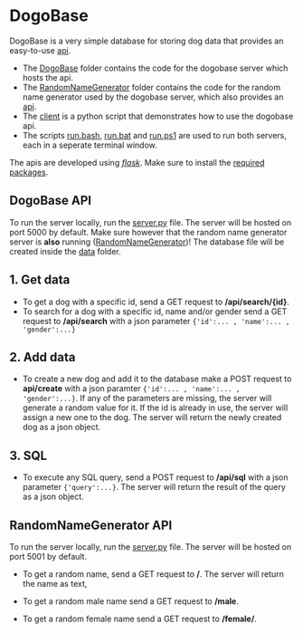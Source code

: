 # DogoBase

DogoBase is a very simple database for storing dog data that provides an easy-to-use [api](#dogobase-api).
- The [DogoBase](DogoBase) folder contains the code for the dogobase server which hosts the api.
- The [RandomNameGenerator](RandomNameGenerator) folder contains the code for the random name generator used by the dogobase server, which also provides an [api](#randomnamegenerator-api).
- The [client](client.py) is a python script that demonstrates how to use the dogobase api.
- The scripts [run.bash](run.bash), [run.bat](run.bat) and [run.ps1](run.ps1) are used to run both servers, each in a seperate terminal window.

The apis are developed using [*flask*](https://flask.palletsprojects.com/en/1.1.x/). Make sure to install the [required packages](requirements.txt).

## **DogoBase API**

To run the server locally, run the [server.py](DogoBase/server.py) file. The server will be hosted on port 5000 by default. Make sure however that the random name generator server is **also** running ([RandomNameGenerator](#randomnamegenerator-api))! The database file will be created inside the [data](DogoBase/data) folder.

## 1. Get data

 - To get a dog with a specific id, send a GET request to **/api/search/{id}**.
 - To search for a dog with a specific id, name and/or gender send a GET request to **/api/search** with a json parameter `{'id':... , 'name':... , 'gender':...}`

## 2. Add data

- To create a new dog and add it to the database make a POST request to **api/create** with a json paramter `{'id':... , 'name':... , 'gender':...}`. If any of the parameters are missing, the server will generate a random value for it. If the id is already in use, the server will assign a new one to the dog. The server will return the newly created dog as a json object.

## 3. SQL

- To execute any SQL query, send a POST request to **/api/sql** with a json parameter `{'query':...}`. The server will return the result of the query as a json object.

## **RandomNameGenerator API**

To run the server locally, run the [server.py](RandomNameGenerator/server.py) file. The server will be hosted on port 5001 by default.

 - To get a random name, send a GET request to **/**. The server will return the name as text,

 - To get a random male name send a GET request to **/male**.

 - To get a random female name send a GET request to **/female/**.

